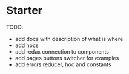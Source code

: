 # Starter

TODO:

- add docs with description of what is where
- add hocs
- add redux connection to components
- add pages buttons switcher for examples
- add errors reducer, hoc and constants
